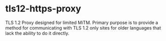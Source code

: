 # tls12-https-proxy
TLS 1.2 Proxy designed for limited MiTM. Primary purpose is to provide a method for communicating with TLS 1.2 only sites for older languages that lack the ability to do it directly.
